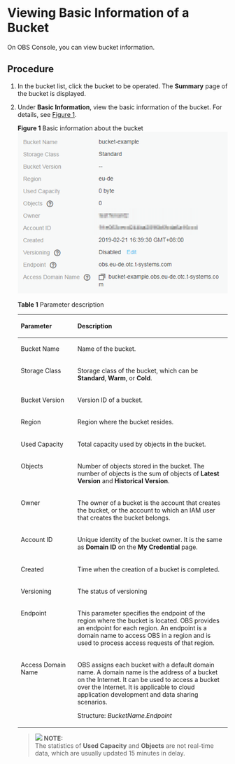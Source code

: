 # Viewing Basic Information of a Bucket<a name="obs_03_0312"></a>

On OBS Console, you can view bucket information.

## Procedure<a name="section11992676"></a>

1.  In the bucket list, click the bucket to be operated. The  **Summary**  page of the bucket is displayed.
2.  Under  **Basic Information**, view the basic information of the bucket. For details, see  [Figure 1](#fig4178468919236).

    **Figure  1**  Basic information about the bucket<a name="fig4178468919236"></a>  
    ![](figures/basic-information-about-the-bucket.png "basic-information-about-the-bucket")

    **Table  1**  Parameter description

    <a name="table36705016"></a>
    <table><thead align="left"><tr id="row17234060"><th class="cellrowborder" valign="top" width="27%" id="mcps1.2.3.1.1"><p id="p328941641786"><a name="p328941641786"></a><a name="p328941641786"></a>Parameter</p>
    </th>
    <th class="cellrowborder" valign="top" width="73%" id="mcps1.2.3.1.2"><p id="p471816601786"><a name="p471816601786"></a><a name="p471816601786"></a>Description</p>
    </th>
    </tr>
    </thead>
    <tbody><tr id="row54972569161944"><td class="cellrowborder" valign="top" width="27%" headers="mcps1.2.3.1.1 "><p id="p527924521786"><a name="p527924521786"></a><a name="p527924521786"></a>Bucket Name</p>
    </td>
    <td class="cellrowborder" valign="top" width="73%" headers="mcps1.2.3.1.2 "><p id="p483302291786"><a name="p483302291786"></a><a name="p483302291786"></a>Name of the bucket.</p>
    </td>
    </tr>
    <tr id="row5135578495148"><td class="cellrowborder" valign="top" width="27%" headers="mcps1.2.3.1.1 "><p id="p6325289495151"><a name="p6325289495151"></a><a name="p6325289495151"></a>Storage Class</p>
    </td>
    <td class="cellrowborder" valign="top" width="73%" headers="mcps1.2.3.1.2 "><p id="p2321075395151"><a name="p2321075395151"></a><a name="p2321075395151"></a>Storage class of the bucket, which can be <strong id="b5108171311145"><a name="b5108171311145"></a><a name="b5108171311145"></a>Standard</strong>, <strong id="b122331118131411"><a name="b122331118131411"></a><a name="b122331118131411"></a>Warm</strong>, or <strong id="b3611327121415"><a name="b3611327121415"></a><a name="b3611327121415"></a>Cold</strong>.</p>
    </td>
    </tr>
    <tr id="row5013506492057"><td class="cellrowborder" valign="top" width="27%" headers="mcps1.2.3.1.1 "><p id="p6571610292057"><a name="p6571610292057"></a><a name="p6571610292057"></a>Bucket Version</p>
    </td>
    <td class="cellrowborder" valign="top" width="73%" headers="mcps1.2.3.1.2 "><p id="p4848944492057"><a name="p4848944492057"></a><a name="p4848944492057"></a>Version ID of a bucket.</p>
    </td>
    </tr>
    <tr id="row2643712415712"><td class="cellrowborder" valign="top" width="27%" headers="mcps1.2.3.1.1 "><p id="p411355181786"><a name="p411355181786"></a><a name="p411355181786"></a>Region</p>
    </td>
    <td class="cellrowborder" valign="top" width="73%" headers="mcps1.2.3.1.2 "><p id="p436426331786"><a name="p436426331786"></a><a name="p436426331786"></a>Region where the bucket resides.</p>
    </td>
    </tr>
    <tr id="row42335644"><td class="cellrowborder" valign="top" width="27%" headers="mcps1.2.3.1.1 "><p id="p58783211786"><a name="p58783211786"></a><a name="p58783211786"></a>Used Capacity</p>
    </td>
    <td class="cellrowborder" valign="top" width="73%" headers="mcps1.2.3.1.2 "><p id="p63819601786"><a name="p63819601786"></a><a name="p63819601786"></a>Total capacity used by objects in the bucket.</p>
    </td>
    </tr>
    <tr id="row5194094"><td class="cellrowborder" valign="top" width="27%" headers="mcps1.2.3.1.1 "><p id="p219377721786"><a name="p219377721786"></a><a name="p219377721786"></a>Objects</p>
    </td>
    <td class="cellrowborder" valign="top" width="73%" headers="mcps1.2.3.1.2 "><p id="p321290821786"><a name="p321290821786"></a><a name="p321290821786"></a>Number of objects stored in the bucket. The number of objects is the sum of objects of <strong id="b113717842113036"><a name="b113717842113036"></a><a name="b113717842113036"></a>Latest Version</strong> and <strong id="b827875318113036"><a name="b827875318113036"></a><a name="b827875318113036"></a>Historical Version</strong>.</p>
    </td>
    </tr>
    <tr id="row64708738162040"><td class="cellrowborder" valign="top" width="27%" headers="mcps1.2.3.1.1 "><p id="p11073001786"><a name="p11073001786"></a><a name="p11073001786"></a>Owner</p>
    </td>
    <td class="cellrowborder" valign="top" width="73%" headers="mcps1.2.3.1.2 "><p id="p225824661786"><a name="p225824661786"></a><a name="p225824661786"></a>The owner of a bucket is the account that creates the bucket, or the account to which an IAM user that creates the bucket belongs.</p>
    </td>
    </tr>
    <tr id="row42411395"><td class="cellrowborder" valign="top" width="27%" headers="mcps1.2.3.1.1 "><p id="p209464221786"><a name="p209464221786"></a><a name="p209464221786"></a>Account ID</p>
    </td>
    <td class="cellrowborder" valign="top" width="73%" headers="mcps1.2.3.1.2 "><p id="p10266202212373"><a name="p10266202212373"></a><a name="p10266202212373"></a>Unique identity of the bucket owner. It is the same as <strong id="b70445470315114"><a name="b70445470315114"></a><a name="b70445470315114"></a>Domain ID</strong> on the <strong id="b188391761615114"><a name="b188391761615114"></a><a name="b188391761615114"></a>My Credential</strong> page.</p>
    </td>
    </tr>
    <tr id="row48992040"><td class="cellrowborder" valign="top" width="27%" headers="mcps1.2.3.1.1 "><p id="p489507921786"><a name="p489507921786"></a><a name="p489507921786"></a>Created</p>
    </td>
    <td class="cellrowborder" valign="top" width="73%" headers="mcps1.2.3.1.2 "><p id="p55911881786"><a name="p55911881786"></a><a name="p55911881786"></a>Time when the creation of a bucket is completed.</p>
    </td>
    </tr>
    <tr id="row015713406208"><td class="cellrowborder" valign="top" width="27%" headers="mcps1.2.3.1.1 "><p id="p4157154010203"><a name="p4157154010203"></a><a name="p4157154010203"></a>Versioning</p>
    </td>
    <td class="cellrowborder" valign="top" width="73%" headers="mcps1.2.3.1.2 "><p id="p8157134020209"><a name="p8157134020209"></a><a name="p8157134020209"></a>The status of versioning</p>
    </td>
    </tr>
    <tr id="row43167051153945"><td class="cellrowborder" valign="top" width="27%" headers="mcps1.2.3.1.1 "><p id="p55310915153945"><a name="p55310915153945"></a><a name="p55310915153945"></a>Endpoint</p>
    </td>
    <td class="cellrowborder" valign="top" width="73%" headers="mcps1.2.3.1.2 "><p id="p50873347153945"><a name="p50873347153945"></a><a name="p50873347153945"></a>This parameter specifies the endpoint of the region where the bucket is located. OBS provides an endpoint for each region. An endpoint is a domain name to access OBS in a region and is used to process access requests of that region.</p>
    </td>
    </tr>
    <tr id="row3949727593952"><td class="cellrowborder" valign="top" width="27%" headers="mcps1.2.3.1.1 "><p id="p3710276193952"><a name="p3710276193952"></a><a name="p3710276193952"></a>Access Domain Name</p>
    </td>
    <td class="cellrowborder" valign="top" width="73%" headers="mcps1.2.3.1.2 "><p id="p6716183216254"><a name="p6716183216254"></a><a name="p6716183216254"></a>OBS assigns each bucket with a default domain name. A domain name is the address of a bucket on the Internet. It can be used to access a bucket over the Internet. It is applicable to cloud application development and data sharing scenarios.</p>
    <p id="p5486373293953"><a name="p5486373293953"></a><a name="p5486373293953"></a>Structure: <em id="i514691914387"><a name="i514691914387"></a><a name="i514691914387"></a>BucketName.Endpoint</em></p>
    </td>
    </tr>
    </tbody>
    </table>

    >![](/images/icon-note.gif) **NOTE:**   
    >The statistics of  **Used Capacity**  and  **Objects**  are not real-time data, which are usually updated 15 minutes in delay.  


